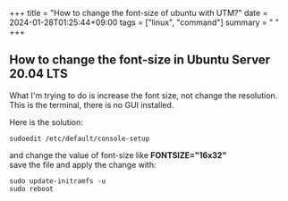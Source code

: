 +++
title = "How to change the font-size of ubuntu with UTM?"
date = 2024-01-28T01:25:44+09:00
tags = ["linux", "command"]
summary = " "
+++
## How to change the font-size in Ubuntu Server 20.04 LTS

What I'm trying to do is increase the font size, not change the resolution. This is the terminal, there is no GUI installed.

Here is the solution:

```shell
sudoedit /etc/default/console-setup
```
and change the value of font-size like **FONTSIZE="16x32"**  
save the file and apply the change with:

```shell
sudo update-initramfs -u
sudo reboot
```